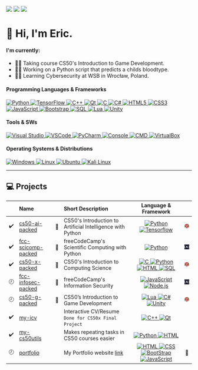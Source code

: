 [![][portfolio_shield]][portfolio_web_link]
[![][status_shield]][status_link]
[![][cert_shield]][cert_link]

# 👋 Hi, I'm Eric.

#### I'm currently:
  - 👨‍💻 Taking course CS50's Introduction to Game Development.
  - 👨‍🔬 Working on a Python script that predicts a childs bloodtype.
  - 👨‍🎓 Learning Cybersecurity at WSB in Wrocław, Poland.

#### Programming Languages & Frameworks
[
![Python][py_img]
![TensorFlow][tf_img]
![C++][cpp_img]
![Qt][qt_img]
![C][c_img]
![C#][csharp_img]
![HTML5][html_img]
![CSS3][css_img]
![JavaScript][js_img]
![Bootstrap][bs_img]
![SQL][sql_img]
![Lua][lua_img]
![Unity][unity_img]
](#)

#### Tools & SWs
[
![Visual Studio][vs_img]
![VSCode][vsc_img]
![PyCharm][pyc_img]
![Console][cons_img]
![CMD][cmd_img]
![VirtualBox][virbox_img]
](#)

#### Operating Systems & Distributions
[
![Windows][win_img]
![Linux][lin_img]
![Ubuntu][ubuntu_img]
![Kali Linux][kali_img]
](#)

---

## 💻 Projects
|  | Name |  | Short Description | Language & Framework |  |
| :---: | :--- | :---: | :--- | :---: | :---: |
:heavy_check_mark: | [cs50-ai-packed][cs50-ai-packed_link] | :file_folder: | CS50's Introduction to Artificial Intelligence with Python | [![Python][py_img] ![Tensorflow][tf_img]](#) | [![CS50][harvard_25_img]](#)
:heavy_check_mark: | [fcc-scicomp-packed][fcc-scicomp-packed_link] | :file_folder: | freeCodeCamp's Scientific Computing with Python | [![Python][py_img]](#) | [![fCC][fcc_25_img]](#)
:heavy_check_mark: | [cs50-x-packed][cs50-x-packed_link] | :file_folder: | CS50's Introduction to Computing Science | [![C][c_img] ![Python][py_img] ![HTML][html_img] ![SQL][sql_img]](#) | [![CS50][harvard_25_img]](#)
:clock8: | [fcc-infosec-packed][fcc-infosec-packed_link] | :file_folder: | freeCodeCamp's Information Security | [![JavaScript][js_img] ![Node.js][nodejs_img]](#) | [![fCC][fcc_25_img]](#)
:clock8: | [cs50-g-packed][cs50-g-packed_link] | :file_folder: | CS50’s Introduction to Game Development | [![Lua][lua_img] ![C#][csharp_img] ![Unity][unity_img]](#) | [![CS50][harvard_25_img]](#)
:heavy_check_mark: | [my-icv][my-icv_link] |  | Interactive CV/Resume `Done for CS50x Final Project` | [![C++][cpp_img] ![Qt][qt_img]](#)
:heavy_check_mark: | [my-cs50utils][my-cs50utils_link] |  | Makes repeating tasks in CS50 courses easier | [![Python][py_img] ![HTML][html_img]](#)
:clock8: | [portfolio][portfolio_link] |  | My Portfolio website [link][portfolio_web_link] | [![HTML][html_img] ![CSS][css_img] ![BootStrap][bs_img] ![JavaScript][js_img]](#) | :bust_in_silhouette:

<!-- CS50 links -->
[cs50-ai-packed_link]: https://github.com/GrandEchoWhiskey/cs50-ai-packed
[cs50-x-packed_link]: https://github.com/GrandEchoWhiskey/cs50-x-packed
[cs50-g-packed_link]: https://github.com/GrandEchoWhiskey/cs50-g-packed

<!-- freeCodeCamp links -->
[fcc-scicomp-packed_link]: https://github.com/GrandEchoWhiskey/fcc-scicomp-packed
[fcc-infosec-packed_link]: https://github.com/GrandEchoWhiskey/fcc-infosec-packed

<!-- my links -->
[my-icv_link]: https://github.com/GrandEchoWhiskey/my-icv
[my-cs50utils_link]: https://github.com/GrandEchoWhiskey/my-cs50utils
[portfolio_link]: https://github.com/GrandEchoWhiskey/grandechowhiskey.github.io
[portfolio_web_link]: https://grandechowhiskey.github.io

<!-- shields -->
[portfolio_shield]: https://img.shields.io/website?style=flat-square&down_color=red&down_message=Offline&label=Portfolio&up_color=green&up_message=Online&url=https%3A%2F%2Fgrandechowhiskey.github.io
[cert_shield]: https://img.shields.io/badge/Certificates-%203%20-darkgreen?style=flat-square
[cert_link]: #
[status_shield]: https://img.shields.io/badge/Position-Junior_Developer-blue?style=flat-square
[status_link]: #

<!-- Programming Languages & Frameworks -->
[py_img]: https://img.icons8.com/color/25/python--v1.png
[tf_img]: https://img.icons8.com/color/25/tensorflow.png
[cpp_img]: https://img.icons8.com/color/25/c-plus-plus-logo.png
[qt_img]: https://img.icons8.com/ios-filled/25/40C057/qt.png
[c_img]: https://img.icons8.com/color/25/c-programming.png
[html_img]: https://img.icons8.com/color/25/html-5.png
[css_img]: https://img.icons8.com/color/25/css3.png
[js_img]: https://img.icons8.com/color/25/javascript.png
[bs_img]: https://img.icons8.com/color/25/bootstrap.png
[sql_img]: https://img.icons8.com/external-soft-fill-juicy-fish/25/external-sql-coding-and-development-soft-fill-soft-fill-juicy-fish.png
[nodejs_img]: https://img.icons8.com/fluency/25/node-js.png
[csharp_img]: https://img.icons8.com/color/25/000000/c-sharp-logo.png
[lua_img]: https://img.icons8.com/external-tal-revivo-color-tal-revivo/25/000000/external-lua-is-a-lightweight-multi-paradigm-programming-language-logo-color-tal-revivo.png
[unity_img]: https://img.icons8.com/color/25/000000/unity.png

<!-- Tools & SWs -->
[vs_img]: https://img.icons8.com/?id=y7WGoWNuIWac&size=25
[vsc_img]: https://img.icons8.com/color/25/visual-studio-code-2019.png
[pyc_img]: https://img.icons8.com/?id=117121&size=25
[cons_img]: https://img.icons8.com/color/25/console.png
[cmd_img]: https://img.icons8.com/?id=19291&size=25
[virbox_img]: https://img.icons8.com/?id=38792&size=25

<!-- Operating Systems & Distributions -->
[win_img]: https://img.icons8.com/color/25/windows-10.png
[lin_img]: https://img.icons8.com/color/25/linux.png
[ubuntu_img]: https://img.icons8.com/color/25/ubuntu--v1.png
[kali_img]: https://img.icons8.com/color/25/kali-linux.png

<!-- Courses -->
[harvard_25_img]: https://github.com/GrandEchoWhiskey/.github/blob/main/images/harvard25.png
[fcc_25_img]: https://github.com/GrandEchoWhiskey/.github/blob/main/images/fcc25.png
